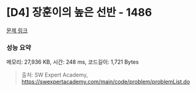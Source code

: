 # [D4] 장훈이의 높은 선반 - 1486 

[문제 링크](https://swexpertacademy.com/main/code/problem/problemDetail.do?contestProbId=AV2b7Yf6ABcBBASw) 

### 성능 요약

메모리: 27,936 KB, 시간: 248 ms, 코드길이: 1,721 Bytes



> 출처: SW Expert Academy, https://swexpertacademy.com/main/code/problem/problemList.do